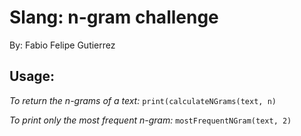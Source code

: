 # Slang: n-gram challenge

By: Fabio Felipe Gutierrez

## Usage: 

*To return the n-grams of a text:*
`print(calculateNGrams(text, n)`

*To print only the most frequent n-gram:*
`mostFrequentNGram(text, 2)`